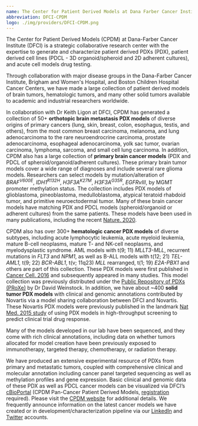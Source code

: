```yaml
---
name: The Center for Patient Derived Models at Dana Farber Cancer Institute
abbreviation: DFCI-CPDM
logo: ./img/providers/DFCI-CPDM.png
---
```


The Center for Patient Derived Models (CPDM) at Dana-Farber Cancer Institute (DFCI) is a strategic collaborative research center with the expertise to generate and characterize patient derived PDXs (PDX), patient derived cell lines (PDCL - 3D organoid/spheroid and 2D adherent cultures), and acute cell models drug testing.

Through collaboration with major disease groups in the Dana-Farber Cancer Institute, Brigham and Women's Hospital, and Boston Children Hospital Cancer Centers, we have made a large collection of patient derived models of brain tumors, hematologic tumors, and many other solid tumors available to academic and industrial researchers worldwide.

In collaboration with Dr Keith Ligon at DFCI, CPDM has generated a collection of 50+ **orthotopic brain metastasis PDX models** of diverse origins of primary cancers (lung, skin, breast, colon, esophagus, testis, and others), from the most common breast carcinoma, melanoma, and lung adenocarcinoma to the rare neuroendrocrine carcinoma, prostate adenocarcinoma, esophageal adenocarcinoma, yolk sac tumor, ovarian carcinoma, lymphoma, sarcoma, and small cell lung carcinoma. In addition, CPDM also has a large collection of **primary brain cancer models** (PDX and PDCL of spheroid/organoid/adherent cultures). These primary brain tumor models cover a wide range of diagnoses and include several rare glioma models. Researchers can select models by mutation/alteration of _BRAF<sup>V600E<sup>_, _IDH1<sup>R132H<sup>_, _H3F3A<sup>K27M<sup>_, _H3F3A<sup>G35R<sup>_, _EGFRvIII_, by MGMT promoter methylation status. The collection includes PDX models of glioblastoma, pineoblastoma, medulloblastoma, atypical teratoid rhabdoid tumor, and primitive neuroectodermal tumor. Many of these brain cancer models have matching PDX and PDCL models (spheroid/organoid or adherent cultures) from the same patients. These models have been used in many publications, including the recent [Nature. 2020](https://www.nature.com/articles/s41586-020-2209-9#disqus_thread).

CPDM also has over 300+ **hematologic cancer PDX models** of diverse subtypes, including acute lymphocytic leukemia, acute myeloid leukemia, mature B-cell neoplasms, mature T- and NK-cell neoplasms, and myelodysplastic syndrome. AML models with t(9; 11) _MLLT3-MLL_, recurrent mutations in _FLT3_ and _NPM1_, as well as B-ALL models with t(12; 21) _TEL-AML1,_ t(9; 22) _BCR-ABL1_, t(v; 11q23) _MLL_ rearranged, t(1; 19) _E2A-PBX1_ and others are part of this collection. These PDX models were first published in [Cancer Cell. 2016](https://www.ncbi.nlm.nih.gov/pubmed/?term=27070704) and subsequently appeared in many studies. This model collection was previously distributed under the [Public Repository of PDXs (PRoXe)](https://www.proxe.org/) by Dr David Weinstock. In addition, we have about ~400 **solid tumor PDX models** with clinical and genomic annotations contributed by Novartis via a model sharing collaboration between DFCI and Novartis. These Novartis PDX models were previously published in the landmark [Nat Med. 2015 study](https://www.ncbi.nlm.nih.gov/pubmed/?term=26479923) of using PDX models in high-throughput screening to predict clinical trial drug response.

Many of the models developed in our lab have been sequenced, and they come with rich clinical annotations, including data on whether tumors allocated for model creation have been previously exposed to immunotherapy, targeted therapy, chemotherapy, or radiation therapy.

We have produced an extensive experimental resource of PDXs from primary and metastatic tumors, coupled with comprehensive clinical and molecular annotation including cancer panel targeted sequencing as well as methylation profiles and gene expression. Basic clinical and genomic data of these PDX as well as PDCL cancer models can be visualized via DFCI’s [cBioPortal](https://docs.google.com/forms/d/e/1FAIpQLSe0ccf_xoGZJyqM2xwj-_0oxraxK87ZrkAeWaDOx-usRECXdA/viewform) (CPDM Pan-Cancer Patient Derived Models, [registration](https://docs.google.com/forms/d/e/1FAIpQLSe0ccf_xoGZJyqM2xwj-_0oxraxK87ZrkAeWaDOx-usRECXdA/viewform) required). Please visit the [CPDM website](https://www.dana-farber.org/research/departments-centers-and-labs/integrative-research-centers/center-for-patient-derived-models/) for additional details. We frequently announce information on the latest cancer models we have created or in development/characterization pipeline via our [LinkedIn](https://www.linkedin.com/company/dana-farber-cpdm) and [Twitter](https://twitter.com/CancerModels) accounts.
